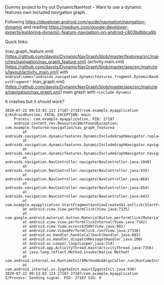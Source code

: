 Dummy project to try out DynamicNavHost - Want to use a dynamic features own included navigation graph. 

Following https://developer.android.com/guide/navigation/navigation-dynamic and reading https://medium.com/google-developer-experts/exploring-dynamic-feature-navigation-on-android-c803bdbbca9b

Quick links:

(nav_graph_feature.xml)[https://github.com/davols/DynamicNavGraph/blob/master/featurea/src/main/res/navigation/nav_graph_feature.xml]
(activity.main.xml)[https://github.com/davols/DynamicNavGraph/blob/master/app/src/main/res/layout/activity_main.xml] with `android:name="androidx.navigation.dynamicfeatures.fragment.DynamicNavHostFragment"`
(nav_graph.xml)[https://github.com/davols/DynamicNavGraph/blob/master/app/src/main/res/navigation/nav_graph.xml] main graph with `<include-dynamic`

It crashes but it should work?

```
2020-07-22 09:53:03.113 27187-27187/com.example.myapplication E/AndroidRuntime: FATAL EXCEPTION: main
    Process: com.example.myapplication, PID: 27187
    android.content.res.Resources$NotFoundException: com.example.featurea:navigation/nav_graph_featurea
        at androidx.navigation.dynamicfeatures.DynamicIncludeGraphNavigator.replaceWithIncludedNav(DynamicIncludeGraphNavigator.kt:95)
        at androidx.navigation.dynamicfeatures.DynamicIncludeGraphNavigator.navigate(DynamicIncludeGraphNavigator.kt:79)
        at androidx.navigation.dynamicfeatures.DynamicIncludeGraphNavigator.navigate(DynamicIncludeGraphNavigator.kt:40)
        at androidx.navigation.NavController.navigate(NavController.java:1049)
        at androidx.navigation.NavController.navigate(NavController.java:935)
        at androidx.navigation.NavController.navigate(NavController.java:868)
        at androidx.navigation.NavController.navigate(NavController.java:854)
        at androidx.navigation.NavController.navigate(NavController.java:842)
        at com.example.myapplication.StartFragment$onViewCreated$1.onClick(StartFragment.kt:16)
        at android.view.View.performClick(View.java:7125)
        at com.google.android.material.button.MaterialButton.performClick(MaterialButton.java:967)
        at android.view.View.performClickInternal(View.java:7102)
        at android.view.View.access$3500(View.java:801)
        at android.view.View$PerformClick.run(View.java:27336)
        at android.os.Handler.handleCallback(Handler.java:883)
        at android.os.Handler.dispatchMessage(Handler.java:100)
        at android.os.Looper.loop(Looper.java:214)
        at android.app.ActivityThread.main(ActivityThread.java:7356)
        at java.lang.reflect.Method.invoke(Native Method)
        at com.android.internal.os.RuntimeInit$MethodAndArgsCaller.run(RuntimeInit.java:492)
        at com.android.internal.os.ZygoteInit.main(ZygoteInit.java:930)
2020-07-22 09:53:03.124 27187-27187/com.example.myapplication I/Process: Sending signal. PID: 27187 SIG: 9

```
